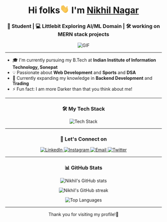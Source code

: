 <h1 align="center">Hi folks<img  src="https://raw.githubusercontent.com/ABSphreak/ABSphreak/master/gifs/Hi.gif" width="30px"> I'm <a  href="https://www.linkedin.com/in/tushar-gupta-546790296/">Nikhil Nagar</a></h1>
<h3 align="center">🚀 Student | 💻 Littlebit Exploring AI/ML Domain | 🛠️ working on MERN stack projects</h3>

<p align="center">
<img src="https://media1.giphy.com/media/v1.Y2lkPTc9MGI3NjExaDljZ24yaHhsaDN1Ymc2eXUxYmRpaHJoMmJ2czQxMHBic3l0eXcxMSZlcD12MV9pbnRlcm5hbF9naWZfYnlfaWQmY3Q9Zw/zpL3kAH0f1Cxcl0TMH/giphy.gif" alt="GIF"/>
</p>

---

- 🎓 I'm currently pursuing my B.Tech at **Indian Institute of Information Technology, Sonepat**  
- 💡 Passionate about **Web Development** and **Sports** and **DSA**
- 🌱 Currently expanding my knowledge in **Backend Development** and **Trading**
- ⚡ Fun fact: I am more Darker than that you think about me!

---

<h3 align="center">🛠️ My Tech Stack</h3>

<p align="center">
 <img 
  src="https://skillicons.dev/icons?i=html,css,js,react,tailwind,nodejs,express,mongodb,mysql,cpp,c,java,git,github" 
  alt="Tech Stack"
/>
</p>

---

<h3 align="center">🔗 Let's Connect on </h3>

<p align="center">
  
  <a href="https://www.linkedin.com/in/nikhil-nagar-7a527928b/" target="_blank" rel="noopener noreferrer">
    <img src="https://img.shields.io/badge/LinkedIn-0077B5?style=for-the-badge&logo=linkedin&logoColor=white" alt="LinkedIn"/>
  </a>
 <a href="https://www.instagram.com/nik_ngr05/" target="_blank" rel="noopener noreferrer">
 <img src="https://img.shields.io/badge/Instagram-E4405F?style=for-the-badge&logo=instagram&logoColor=white" alt="Instagram"/>
</a>

<a href="mailto:nagarn2005@gmail.com" target="_blank" rel="noopener noreferrer">
  <img src="https://img.shields.io/badge/Email-D14836?style=for-the-badge&logo=gmail&logoColor=white" alt="Email"/>
</a>

<a href="https://x.com/NIKHILNAGA8208" target="_blank" rel="noopener noreferrer">
  <img src="https://img.shields.io/badge/Twitter-%231DA1F2.svg?style=for-the-badge&logo=X&logoColor=white" alt="Twitter"/>
</a>

</p>

---

<h3 align="center">📊 GitHub Stats</h3>

<p align="center">
  <img src="https://github-readme-stats.vercel.app/api?username=Nikhil-X-codes&show_icons=true&theme=radical" alt="Nikhil's GitHub stats" />
</p>

<p align="center">
  <img src="https://github-readme-streak-stats.herokuapp.com/?user=Nikhil-X-codes&theme=tokyonight" alt="Nikhil's GitHub streak" />
</p>

<p align="center">
  <img src="https://github-readme-stats.vercel.app/api/top-langs/?username=Nikhil-X-codes&layout=compact&theme=radical" alt="Top Languages"/>
</p>

---


<p align="center">Thank you for visiting my profile!🚀</p>
